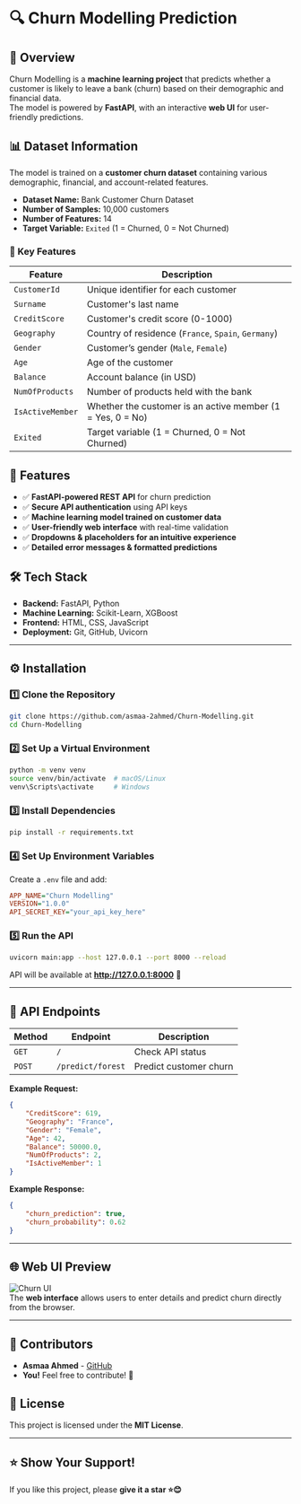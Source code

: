 # 🔍 Churn Modelling Prediction

## 🚀 Overview
Churn Modelling is a **machine learning project** that predicts whether a customer is likely to leave a bank (churn) based on their demographic and financial data.  
The model is powered by **FastAPI**, with an interactive **web UI** for user-friendly predictions.  

## 📊 Dataset Information
The model is trained on a **customer churn dataset** containing various demographic, financial, and account-related features.  

- **Dataset Name:** Bank Customer Churn Dataset  
- **Number of Samples:** 10,000 customers  
- **Number of Features:** 14  
- **Target Variable:** `Exited` (1 = Churned, 0 = Not Churned)  

### **🔹 Key Features**
| Feature         | Description |
|----------------|-------------|
| `CustomerId`   | Unique identifier for each customer |
| `Surname`      | Customer's last name |
| `CreditScore`  | Customer's credit score (0-1000) |
| `Geography`    | Country of residence (`France`, `Spain`, `Germany`) |
| `Gender`       | Customer’s gender (`Male`, `Female`) |
| `Age`          | Age of the customer |
| `Balance`      | Account balance (in USD) |
| `NumOfProducts`| Number of products held with the bank |
| `IsActiveMember` | Whether the customer is an active member (1 = Yes, 0 = No) |
| `Exited`       | Target variable (1 = Churned, 0 = Not Churned) |

## 🎯 Features
- ✅ **FastAPI-powered REST API** for churn prediction
- ✅ **Secure API authentication** using API keys  
- ✅ **Machine learning model trained on customer data**  
- ✅ **User-friendly web interface** with real-time validation  
- ✅ **Dropdowns & placeholders for an intuitive experience**  
- ✅ **Detailed error messages & formatted predictions**  

## 🛠 Tech Stack
- **Backend:** FastAPI, Python  
- **Machine Learning:** Scikit-Learn, XGBoost  
- **Frontend:** HTML, CSS, JavaScript  
- **Deployment:** Git, GitHub, Uvicorn  

---

## ⚙️ Installation

### **1️⃣ Clone the Repository**
```sh
git clone https://github.com/asmaa-2ahmed/Churn-Modelling.git
cd Churn-Modelling
```

### **2️⃣ Set Up a Virtual Environment**
```sh
python -m venv venv
source venv/bin/activate  # macOS/Linux
venv\Scripts\activate     # Windows
```

### **3️⃣ Install Dependencies**
```sh
pip install -r requirements.txt
```

### **4️⃣ Set Up Environment Variables**
Create a `.env` file and add:
```ini
APP_NAME="Churn Modelling"
VERSION="1.0.0"
API_SECRET_KEY="your_api_key_here"
```

### **5️⃣ Run the API**
```sh
uvicorn main:app --host 127.0.0.1 --port 8000 --reload
```
API will be available at **http://127.0.0.1:8000** 🚀  

---

## 📡 API Endpoints

| **Method** | **Endpoint**            | **Description** |
|-----------|------------------------|----------------|
| `GET`     | `/`                    | Check API status |
| `POST`    | `/predict/forest`       | Predict customer churn |

**Example Request:**
```json
{
    "CreditScore": 619,
    "Geography": "France",
    "Gender": "Female",
    "Age": 42,
    "Balance": 50000.0,
    "NumOfProducts": 2,
    "IsActiveMember": 1
}
```

**Example Response:**
```json
{
    "churn_prediction": true,
    "churn_probability": 0.62
}
```

---

## 🌐 Web UI Preview
![Churn UI](https://via.placeholder.com/800x400?text=Churn+Prediction+UI)  
The **web interface** allows users to enter details and predict churn directly from the browser.

---

## 🤝 Contributors
- **Asmaa Ahmed** - [GitHub](https://github.com/asmaa-2ahmed)  
- **You!** Feel free to contribute! 🚀  

## 📝 License
This project is licensed under the **MIT License**.

---

## ⭐ Show Your Support!
If you like this project, please **give it a star ⭐😊**   
```

